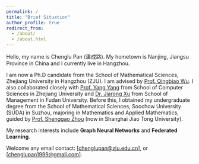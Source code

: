 ```yaml
---
permalink: /
title: "Brief Situation"
author_profile: true
redirect_from: 
  - /about/
  - /about.html
---
```


Hello, my name is Chenglu Pan (潘成路). My hometown is Nanjing, Jiangsu Province in China and I currently live in Hangzhou. 

I am now a Ph.D candidate from the School of Mathematical Sciences, Zhejiang University in Hangzhou (ZJU). I am advised by [Prof. Qingbiao Wu](https://person.zju.edu.cn/en/0085412). I also collaborated closely with [Prof. Yang Yang](yangy.org) from School of Computer Sciences in Zhejiang University and [Dr. Jiarong Xu](galina0217.github.io) from School of Management in Fudan University. Before this, I obtained my undergraduate degree from the School of Mathematical Sciences, Soochow University (SUDA) in Suzhou, majoring in Mathematics and Applied Mathematics, guided by [Prof. Shenggao Zhou](https://math.sjtu.edu.cn/faculty/sgzhou) (now in Shanghai Jiao Tong University).

My research interests include **Graph Neural Networks** and **Federated Learning**.

Welcome any email contact: [chenglupan@zju.edu.cn], or [chenglupan1999@gmail.com].
